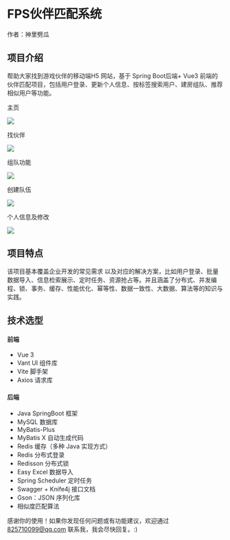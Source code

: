 # FPS伙伴匹配系统
<font style="color:rgb(31, 35, 40);">作者：神里劈瓜</font>

## 项目介绍
<font style="color:rgba(0, 0, 0, 0.85);">帮助大家找到游戏伙伴的移动端H5 网站，基于 Spring Boot后端+ Vue3 前端的伙伴匹配项目，包括用户登录、更新个人信息、按标签搜索用户、建房组队、推荐相似用户等功能。</font>

主页

![](https://cdn.nlark.com/yuque/0/2025/png/54472557/1745664048212-b381938f-a021-4a6e-b191-3bfef54573cf.png)

<font style="color:rgb(31, 35, 40);">找伙伴</font>

![](https://cdn.nlark.com/yuque/0/2025/png/54472557/1745664072204-b6f489d4-5388-4452-b3b5-abd29c518436.png)

<font style="color:rgb(31, 35, 40);">组队功能</font>

![](https://cdn.nlark.com/yuque/0/2025/png/54472557/1745664141722-468d6dea-9155-4b3a-8320-79e432521842.png)

创建队伍

![](https://cdn.nlark.com/yuque/0/2025/png/54472557/1745664104710-9bf320b5-bcbc-4d10-ad53-fd6b7e907851.png)

<font style="color:rgb(31, 35, 40);">个人信息及修改</font>

![](https://cdn.nlark.com/yuque/0/2025/png/54472557/1745664302674-2e0132e1-9ad1-4290-a2ad-f481586551ca.png)



## 项目特点
<font style="color:rgb(31, 35, 40);">该项目基本覆盖企业开发的常见需求 以及对应的解决方案，比如用户登录、批量数据导入、信息检索展示、定时任务、资源抢占等。并且涵盖了分布式、并发编程、锁、事务、缓存、性能优化、幂等性、数据一致性、大数据、算法等的知识与实践。</font>

## <font style="color:rgba(0, 0, 0, 0.85);">技术选型</font>
#### <font style="color:rgba(0, 0, 0, 0.85);">前端</font>
+ <font style="color:rgb(31, 35, 40);">Vue 3</font>
+ <font style="color:rgb(31, 35, 40);">Vant UI 组件库</font>
+ <font style="color:rgb(31, 35, 40);">Vite 脚手架</font>
+ <font style="color:rgb(31, 35, 40);">Axios 请求库</font>

#### <font style="color:rgba(0, 0, 0, 0.85);">后端</font>
+ <font style="color:rgb(31, 35, 40);">Java SpringBoot 框架</font>
+ <font style="color:rgb(31, 35, 40);">MySQL 数据库</font>
+ <font style="color:rgb(31, 35, 40);">MyBatis-Plus</font>
+ <font style="color:rgb(31, 35, 40);">MyBatis X 自动生成代码</font>
+ <font style="color:rgb(31, 35, 40);">Redis 缓存（多种 Java 实现方式）</font>
+ <font style="color:rgb(31, 35, 40);">Redis 分布式登录</font>
+ <font style="color:rgb(31, 35, 40);">Redisson 分布式锁</font>
+ <font style="color:rgb(31, 35, 40);">Easy Excel 数据导入</font>
+ <font style="color:rgb(31, 35, 40);">Spring Scheduler 定时任务</font>
+ <font style="color:rgb(31, 35, 40);">Swagger + Knife4j 接口文档</font>
+ <font style="color:rgb(31, 35, 40);">Gson：JSON 序列化库</font>
+ <font style="color:rgb(31, 35, 40);">相似度匹配算法</font>

<font style="color:rgb(31, 35, 40);"></font>

<font style="color:rgb(31, 35, 40);">感谢你的使用！如果你发现任何问题或有功能建议，欢迎通过 </font>[825710099@qq.com](mailto:825710099@qq.com)<font style="color:rgb(31, 35, 40);"> 联系我，我会尽快回复。:)</font>


